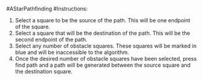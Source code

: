 #AStarPathfinding
#Instructions:
1. Select a square to be the source of the path. This will be one endpoint of the square.
2. Select a square that will be the destination of the path. This will be the second endpoint of the path.
3. Select any number of obstacle squares. These squares will be marked in blue and will be inaccessible to the algorithm.
4. Once the desired number of obstacle squares have been selected, press find path and a path will be generated between the source square and the destination square.
